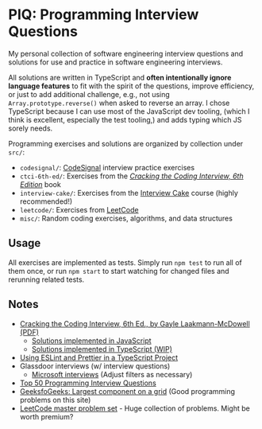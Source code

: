 # PIQ: Programming Interview Questions

My personal collection of software engineering interview questions and solutions for use and practice in software engineering interviews.

All solutions are written in TypeScript and **often intentionally ignore language features** to fit with the spirit of the questions, improve efficiency, or just to add additional challenge, e.g., not using `Array.prototype.reverse()` when asked to reverse an array. I chose TypeScript because I can use most of the JavaScript dev tooling, (which I think is excellent, especially the test tooling,) and adds typing which JS sorely needs.

Programming exercises and solutions are organized by collection under `src/`:

-   `codesignal/`: [CodeSignal](https://codesignal.com/developers/interview-practice/) interview practice exercises
-   `ctci-6th-ed/`: Exercises from the [_Cracking the Coding Interview, 6th Edition_](https://smile.amazon.com/Cracking-Coding-Interview-Programming-Questions/dp/0984782850/) book
-   `interview-cake/`: Exercises from the [Interview Cake](https://www.interviewcake.com/) course (highly recommended!)
-   `leetcode/`: Exercises from [LeetCode](https://leetcode.com/problemset/all/)
-   `misc/`: Random coding exercises, algorithms, and data structures

## Usage

All exercises are implemented as tests. Simply run `npm test` to run all of them once, or run `npm start` to start watching for changed files and rerunning related tests.

## Notes

-   [Cracking the Coding Interview, 6th Ed., by Gayle Laakmann-McDowell (PDF)](https://github.com/alxerg/Books-1/blob/master/Cracking%20the%20Coding%20Interview%2C%206th%20Edition%20189%20Programming%20Questions%20and%20Solutions.pdf)
    -   [Solutions implemented in JavaScript](https://github.com/careercup/CtCI-6th-Edition-JavaScript)
    -   [Solutions implemented in TypeScript (WIP)](https://github.com/Dante-101/ctci-6th-edition-typescript)
-   [Using ESLint and Prettier in a TypeScript Project](https://www.robertcooper.me/using-eslint-and-prettier-in-a-typescript-project)
-   Glassdoor interviews (w/ interview questions)
    -   [Microsoft interviews](https://www.glassdoor.com/Interview/Microsoft-Software-Development-Engineer-Interview-Questions-EI_IE1651.0,9_KO10,39.htm) (Adjust filters as necessary)
-   [Top 50 Programming Interview Questions](https://simpleprogrammer.com/programming-interview-questions/)
-   [GeeksfoGeeks: Largest component on a grid](https://www.geeksforgeeks.org/largest-connected-component-on-a-grid/) (Good programming problems on this site)
-   [LeetCode master problem set](https://leetcode.com/problemset/all/) - Huge collection of problems. Might be worth premium?

